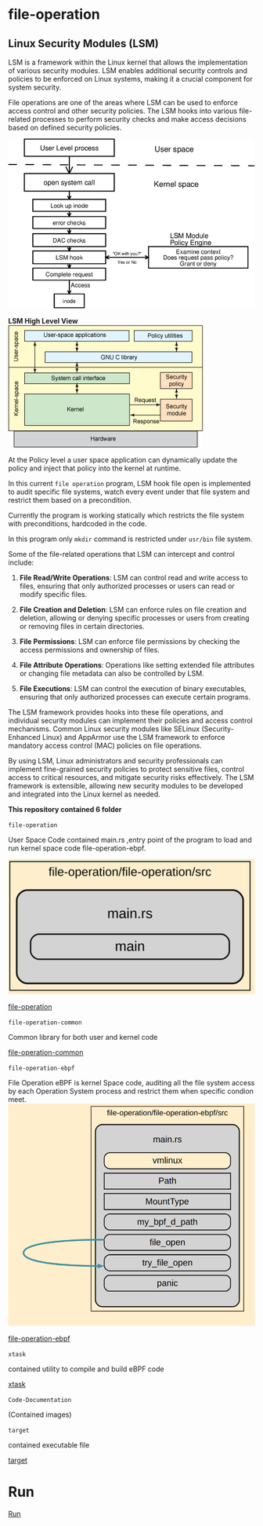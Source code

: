 # file-operation

## Linux Security Modules (LSM) 

LSM is a framework within the Linux kernel that allows the implementation of various security modules. LSM enables additional security controls and policies to be enforced on Linux systems, making it a crucial component for system security.

File operations are one of the areas where LSM can be used to enforce access control and other security policies. The LSM hooks into various file-related processes to perform security checks and make access decisions based on defined security policies.


![LSM](./Code-Documentation/LSM.png)

**LSM High Level View**
![LSM-High-Level](./Code-Documentation/lsm-highlevel-view.png)

At the Policy level a user space application can dynamically update the policy and inject that policy into the kernel at runtime.

In this current `file operation` program, LSM hook file open is implemented to audit specific file systems, watch every event under that file system and restrict them based on a precondition.

Currently the program is working statically which restricts the file system with preconditions, hardcoded in the code. 

In this program only `mkdir` command is restricted under `usr/bin` file system.

Some of the file-related operations that LSM can intercept and control include:

1. **File Read/Write Operations**: LSM can control read and write access to files, ensuring that only authorized processes or users can read or modify specific files.

2. **File Creation and Deletion**: LSM can enforce rules on file creation and deletion, allowing or denying specific processes or users from creating or removing files in certain directories.

3. **File Permissions**: LSM can enforce file permissions by checking the access permissions and ownership of files.

4. **File Attribute Operations**: Operations like setting extended file attributes or changing file metadata can also be controlled by LSM.

5. **File Executions**: LSM can control the execution of binary executables, ensuring that only authorized processes can execute certain programs.

The LSM framework provides hooks into these file operations, and individual security modules can implement their policies and access control mechanisms. Common Linux security modules like SELinux (Security-Enhanced Linux) and AppArmor use the LSM framework to enforce mandatory access control (MAC) policies on file operations.

By using LSM, Linux administrators and security professionals can implement fine-grained security policies to protect sensitive files, control access to critical resources, and mitigate security risks effectively. The LSM framework is extensible, allowing new security modules to be developed and integrated into the Linux kernel as needed.

**This repository contained 6 folder**

`file-operation` 

User Space Code contained main.rs ,entry point of the program to load and run kernel space code file-operation-ebpf.

![file-operation](./Code-Documentation/file-operation-file-operation-src-mainrs.png)

[file-operation](./file-operation/src/main.rs)

`file-operation-common`

Common library for both user and kernel code



[file-operation-common](./file-operation-common/src/lib.rs)



`file-operation-ebpf`

File Operation eBPF is kernel Space code, auditing all the file system access by each Operation System process and restrict them when specific condion meet. 
![file-operation-eBPF](./Code-Documentation/file-operation-file-operation-ebpf-src-mainrs.png)

[file-operation-ebpf](./file-operation-ebpf/src/main.rs)

`xtask`

contained utility to compile and build eBPF code

[xtask](./xtask/)

`Code-Documentation`

(Contained images)

`target`

 contained executable file
 
 [target](./target/)





# Run 
[Run](./Run.md)



